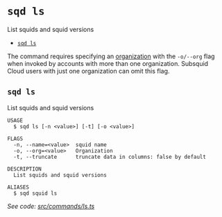 `sqd ls`
========

List squids and squid versions

* [`sqd ls`](#sqd-ls)

The command requires specifying an [organization](/arrowsquid-docs-v0/deploy-squid/organizations) with the `-o/--org` flag when invoked by accounts with more than one organization. Subsquid Cloud users with just one organization can omit this flag.

## `sqd ls`

List squids and squid versions

```
USAGE
  $ sqd ls [-n <value>] [-t] [-o <value>]

FLAGS
  -n, --name=<value>  squid name
  -o, --org=<value>   Organization
  -t, --truncate      truncate data in columns: false by default

DESCRIPTION
  List squids and squid versions

ALIASES
  $ sqd squid ls
```

_See code: [src/commands/ls.ts](https://github.com/subsquid/squid-cli/tree/master/src/commands/ls.ts)_
